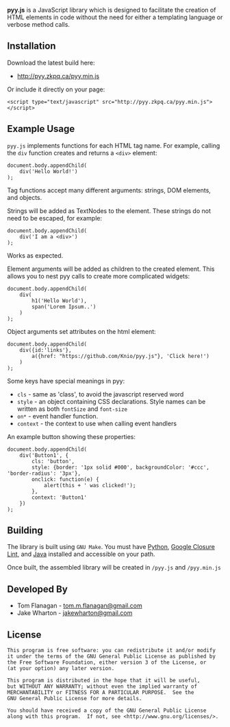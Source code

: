 __pyy.js__ is a JavaScript library which is designed to facilitate the creation
of HTML elements in code without the need for either a templating language or
verbose method calls.


Installation
------------

Download the latest build here:

* <http://pyy.zkpq.ca/pyy.min.js>

Or include it directly on your page:

    <script type="text/javascript" src="http://pyy.zkpq.ca/pyy.min.js"></script>


Example Usage
-------------

`pyy.js` implements functions for each HTML tag name. For example, calling the `div` function creates and returns a `<div>` element:

    document.body.appendChild(
        div('Hello World!')
    );


Tag functions accept many different arguments: strings, DOM elements, and objects.

Strings will be added as TextNodes to the element. These strings do not need to be escaped, for example:

    document.body.appendChild(
        div('I am a <div>')
    );

Works as expected.


Element arguments will be added as children to the created element. This allows you to nest pyy calls to create more complicated widgets:

    document.body.appendChild(
        div(
            h1('Hello World'),
            span('Lorem Ipsum..')
        )
    );

Object arguments set attributes on the html element:

    document.body.appendChild(
        div({id:'links'},
            a({href: "https://github.com/Knio/pyy.js"}, 'Click here!')
        )
    );


Some keys have special meanings in pyy:

* `cls` - same as 'class', to avoid the javascript reserved word
* `style` - an object containing CSS declarations. Style names can be written as both `fontSize` and `font-size`
* `on*` - event handler function.
* `context` - the context to use when calling event handlers

An example button showing these properties:

    document.body.appendChild(
        div('Button1', {
            cls: 'button',
            style: {border: '1px solid #000', backgroundColor: '#ccc', 'border-radius': '3px'},
            onclick: function(e) {
                alert(this + ' was clicked!');
            },
            context: 'Button1'
        })
    );



Building
--------

The library is built using `GNU Make`.
You must have [Python][2], [Google Closure Lint][3], and
[Java][4] installed and accessible on your path.

Once built, the assembled library will be created in `/pyy.js` and `/pyy.min.js`


Developed By
------------

 * Tom Flanagan - <tom.m.flanagan@gmail.com>
 * Jake Wharton - <jakewharton@gmail.com>



License
-------

    This program is free software: you can redistribute it and/or modify
    it under the terms of the GNU General Public License as published by
    the Free Software Foundation, either version 3 of the License, or
    (at your option) any later version.

    This program is distributed in the hope that it will be useful,
    but WITHOUT ANY WARRANTY; without even the implied warranty of
    MERCHANTABILITY or FITNESS FOR A PARTICULAR PURPOSE.  See the
    GNU General Public License for more details.

    You should have received a copy of the GNU General Public License
    along with this program.  If not, see <http://www.gnu.org/licenses/>.



 [1]: http://pyyjs.com/
 [2]: http://www.python.org/getit/
 [3]: http://code.google.com/closure/utilities/docs/linter_howto.html
 [4]: http://www.java.com/en/download/
 [5]: http://code.google.com/closure/compiler/
